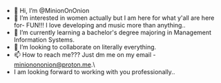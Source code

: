 - 👋 Hi, I’m @MinionOnOnion
- 👀 I’m interested in women actually but I am here for what y'all are here for- FUN!!! I love developing and music more than anything..
- 🌱 I’m currently learning a bachelor's degree majoring in Management Information Systems.
- 💞️ I’m looking to collaborate on literally everything. 
- 📫 How to reach me??? Just dm me on my email - minionononion@proton.me.\
- I am looking forward to working with you professionally..

<!---
MinionOnOnion/MinionOnOnion is a ✨ special ✨ repository because its `README.md` (this file) appears on your GitHub profile.
You can click the Preview link to take a look at your changes.
--->

